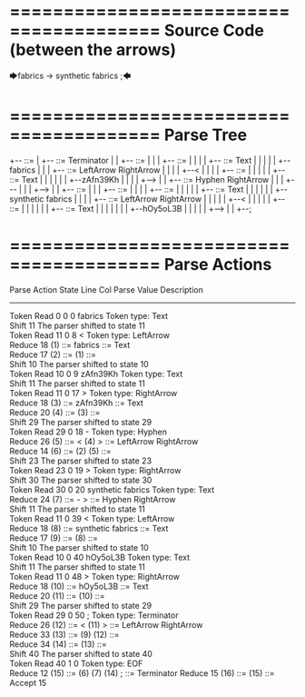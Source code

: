 ========================================
Source Code (between the arrows)
========================================

🡆fabrics <zAfn39Kh>-> synthetic fabrics <hOy5oL3B> ;🡄

========================================
Parse Tree
========================================

+--<scripture> ::= <expression>
|  +--<expression> ::= <item> <producer> <item-or-expression> Terminator
|  |  +--<item> ::= <text> <tag>
|  |  |  +--<text> ::= <text-chunk>
|  |  |  |  +--<text-chunk> ::= Text
|  |  |  |  |  +--fabrics 
|  |  |  +--<tag> ::= LeftArrow <text> RightArrow
|  |  |  |  +--<
|  |  |  |  +--<text> ::= <text-chunk>
|  |  |  |  |  +--<text-chunk> ::= Text
|  |  |  |  |  |  +--zAfn39Kh
|  |  |  |  +-->
|  |  +--<producer> ::= Hyphen RightArrow
|  |  |  +---
|  |  |  +-->
|  |  +--<item-or-expression> ::= <item>
|  |  |  +--<item> ::= <text> <tag>
|  |  |  |  +--<text> ::= <text-chunk>
|  |  |  |  |  +--<text-chunk> ::= Text
|  |  |  |  |  |  +-- synthetic fabrics 
|  |  |  |  +--<tag> ::= LeftArrow <text> RightArrow
|  |  |  |  |  +--<
|  |  |  |  |  +--<text> ::= <text-chunk>
|  |  |  |  |  |  +--<text-chunk> ::= Text
|  |  |  |  |  |  |  +--hOy5oL3B
|  |  |  |  |  +-->
|  |  +--;


========================================
Parse Actions
========================================

Parse Action      State    Line     Col   Parse Value                    Description                                                       
---------------   -----   -----   -----   ----------------------------   ------------------------------------------------------------------
Token Read            0       0       0   fabrics                        Token type: Text                                                  
Shift                11                                                  The parser shifted to state 11                                    
Token Read           11       0       8   <                              Token type: LeftArrow                                             
Reduce               18                   (1) ::= fabrics                <text-chunk> ::= Text                                             
Reduce               17                   (2) ::= (1)                    <text> ::= <text-chunk>                                           
Shift                10                                                  The parser shifted to state 10                                    
Token Read           10       0       9   zAfn39Kh                       Token type: Text                                                  
Shift                11                                                  The parser shifted to state 11                                    
Token Read           11       0      17   >                              Token type: RightArrow                                            
Reduce               18                   (3) ::= zAfn39Kh               <text-chunk> ::= Text                                             
Reduce               20                   (4) ::= (3)                    <text> ::= <text-chunk>                                           
Shift                29                                                  The parser shifted to state 29                                    
Token Read           29       0      18   -                              Token type: Hyphen                                                
Reduce               26                   (5) ::= < (4) >                <tag> ::= LeftArrow <text> RightArrow                             
Reduce               14                   (6) ::= (2) (5)                <item> ::= <text> <tag>                                           
Shift                23                                                  The parser shifted to state 23                                    
Token Read           23       0      19   >                              Token type: RightArrow                                            
Shift                30                                                  The parser shifted to state 30                                    
Token Read           30       0      20    synthetic fabrics             Token type: Text                                                  
Reduce               24                   (7) ::= - >                    <producer> ::= Hyphen RightArrow                                  
Shift                11                                                  The parser shifted to state 11                                    
Token Read           11       0      39   <                              Token type: LeftArrow                                             
Reduce               18                   (8) ::=  synthetic fabrics     <text-chunk> ::= Text                                             
Reduce               17                   (9) ::= (8)                    <text> ::= <text-chunk>                                           
Shift                10                                                  The parser shifted to state 10                                    
Token Read           10       0      40   hOy5oL3B                       Token type: Text                                                  
Shift                11                                                  The parser shifted to state 11                                    
Token Read           11       0      48   >                              Token type: RightArrow                                            
Reduce               18                   (10) ::= hOy5oL3B              <text-chunk> ::= Text                                             
Reduce               20                   (11) ::= (10)                  <text> ::= <text-chunk>                                           
Shift                29                                                  The parser shifted to state 29                                    
Token Read           29       0      50   ;                              Token type: Terminator                                            
Reduce               26                   (12) ::= < (11) >              <tag> ::= LeftArrow <text> RightArrow                             
Reduce               33                   (13) ::= (9) (12)              <item> ::= <text> <tag>                                           
Reduce               34                   (14) ::= (13)                  <item-or-expression> ::= <item>                                   
Shift                40                                                  The parser shifted to state 40                                    
Token Read           40       1       0                                  Token type: EOF                                                   
Reduce               12                   (15) ::= (6) (7) (14) ;        <expression> ::= <item> <producer> <item-or-expression> Terminator
Reduce               15                   (16) ::= (15)                  <scripture> ::= <expression>                                      
Accept               15                                                                                                                    


